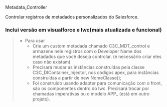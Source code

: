 Metadata_Controller

Controlar registros de metadados personalizados do Salesforce.
### Inclui versão em visualforce e lwc(mais atualizada e funcional)
> - Para usar
>      - Crie um custom metadada chamado C3C_MDT_control e armazene nele registros com o Developer Name dos metadados que você deseja controlar. (é necessário criar eles caso não existam)
>      - Precisará mudar as instâncias construídas pela classe C3C_DIContainer_Injector, nos códigos apex, para instâncias construídas a partir de new NomeClasse();
>      - Foi construído usando adapter para comunicação com o front, são os componentes <call-service> dentro do lwc. Precisará trocar por chamadas imperativas ou o modelo APP_ (está em outro projeto).

